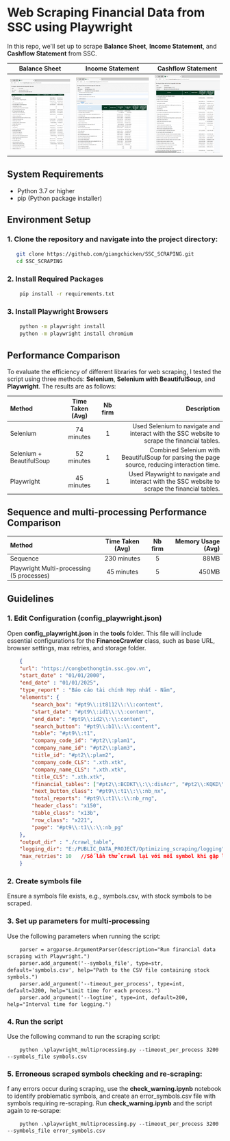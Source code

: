 # Web Scraping Financial Data from SSC using Playwright

In this repo, we'll set up to scrape **Balance Sheet**, **Income Statement**, and **Cashflow Statement** from SSC.

**Balance Sheet**|  **Income Statement** |  **Cashflow Statement**
:-------------------------:|:-------------------------:|:-------------------------:
![](./images/Screenshot%202024-11-12%20113709.png)|![](./images/Screenshot%202024-11-12%20113755.png)|![](./images/Screenshot%202024-11-12%20113821.png)

## System Requirements
- Python 3.7 or higher
- pip (Python package installer)


## Environment Setup
### 1. **Clone the repository** and navigate into the project directory:

```bash
   git clone https://github.com/giangchicken/SSC_SCRAPING.git
   cd SSC_SCRAPING
```
### 2. **Install Required Packages**
```bash
    pip install -r requirements.txt
```
### 3. **Install Playwright Browsers**      
```bash
    python -m playwright install
    python -m playwright install chromium
```

## Performance Comparison
To evaluate the efficiency of different libraries for web scraping, I tested the script using three methods: **Selenium**, **Selenium with BeautifulSoup**, and **Playwright**. The results are as follows:

| Method                   | Time Taken (Avg) | Nb firm | Description 
| :----------------------- | :--------------: | :-----: | ---------------------------------------------------------------------------------------------: |
| Selenium                 |   74 minutes     |     1   | Used Selenium to navigate and interact with the SSC website to scrape the financial tables.    |
| Selenium + BeautifulSoup |   52 minutes     |     1   | Combined Selenium with BeautifulSoup for parsing the page source, reducing interaction time.   |
| Playwright               |   45 minutes     |     1   | Used Playwright to navigate and interact with the SSC website to scrape the financial tables.  |

## Sequence and multi-processing Performance Comparison

| Method                                    | Time Taken (Avg) | Nb firm | Memory Usage (Avg) |
| :---------------------------------------- | :--------------: | :-----: | ------------------:|
| Sequence                                  |   230 minutes    |     5   |         88MB       |
| Playwright Multi-processing (5 processes) |   45 minutes     |     5   |        450MB       |

## Guidelines
### 1. **Edit Configuration (config_playwright.json)** 
Open **config_playwright.json** in the **tools** folder. This file will include essential configurations for the **FinanceCrawler** class, such as base URL, browser settings, max retries, and storage folder.

```json
    {
    "url": "https://congbothongtin.ssc.gov.vn",
    "start_date" : "01/01/2000",
    "end_date" : "01/01/2025",
    "type_report" : "Báo cáo tài chính Hợp nhất - Năm",
    "elements": {
        "search_box": "#pt9\\:it8112\\:\\:content",           
        "start_date": "#pt9\\:id1\\:\\:content",                           
        "end_date": "#pt9\\:id2\\:\\:content",                              
        "search_button": "#pt9\\:b1\\:\\:content",                         
        "table": "#pt9\\:t1",                                
        "company_code_id": "#pt2\\:plam1",                  
        "company_name_id": "#pt2\\:plam3",                    
        "title_id": "#pt2\\:plam2",                            
        "company_code_CLS": ".xth.xtk",                      
        "company_name_CLS": ".xth.xtk",                      
        "title_CLS": ".xth.xtk",                              
        "financial_tables": ["#pt2\\:BCDKT\\:\\:disAcr", "#pt2\\:KQKD\\:\\:disAcr", "#pt2\\:LCTT-TT\\:\\:disAcr", "#pt2\\:LCTT-GT\\:\\:disAcr"],
        "next_button_class": "#pt9\\:t1\\:\\:nb_nx",
        "total_reports": "#pt9\\:t1\\:\\:nb_rng",                     
        "header_class": "x150",                              
        "table_class": "x13b",                            
        "row_class": "x221",
        "page": "#pt9\\:t1\\:\\:nb_pg"                                
    },
    "output_dir" : "./crawl_table",
    "logging_dir": "E:/PUBLIC_DATA_PROJECT/Optimizing_scraping/logging",
    "max_retries": 10   //Số lần thử crawl lại với mỗi symbol khi gặp lỗi trong 1 quá trình scrape
    }
```

### 2. **Create symbols file** 
Ensure a symbols file exists, e.g., symbols.csv, with stock symbols to be scraped.

### 3. **Set up parameters for multi-processing**
Use the following parameters when running the script: 
```
    parser = argparse.ArgumentParser(description="Run financial data scraping with Playwright.")
    parser.add_argument('--symbols_file', type=str, default='symbols.csv', help="Path to the CSV file containing stock symbols.")
    parser.add_argument('--timeout_per_process', type=int, default=3200, help="Limit time for each process.")
    parser.add_argument('--logtime', type=int, default=200, help="Interval time for logging.")
```


### 4. Run the script
Use the following command to run the scraping script:
```
    python .\playwright_multiprocessing.py --timeout_per_process 3200 --symbols_file symbols.csv 
```

### 5. **Erroneous scraped symbols checking and re-scraping**:
f any errors occur during scraping, use the **check_warning.ipynb** notebook to identify problematic symbols, and create an error_symbols.csv file with symbols requiring re-scraping. Run **check_warning.ipynb**  and the script again to re-scrape:
 
```
    python .\playwright_multiprocessing.py --timeout_per_process 3200 --symbols_file error_symbols.csv
```